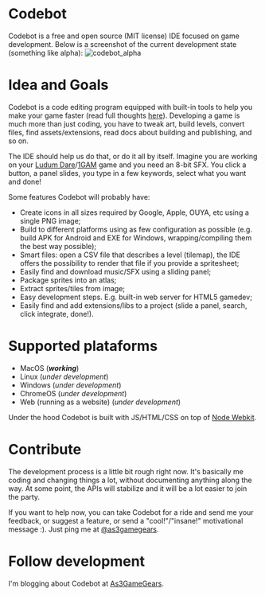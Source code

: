 Codebot
=======

Codebot is a free and open source (MIT license) IDE focused on game development. Below is a screenshot of the current development state (something like alpha):
![codebot_alpha](https://cloud.githubusercontent.com/assets/512405/6548137/e344ebea-c5cd-11e4-800e-adfe8472884c.png)

Idea and Goals
=======

Codebot is a code editing program equipped with built-in tools to help you make your game faster (read full thoughts [here](http://www.as3gamegears.com/blog/codebot-an-ide-focused-on-gamedev/)). Developing a game is much more than just coding, you have to tweak art, build levels, convert files, find assets/extensions, read docs about building and publishing, and so on.

The IDE should help us do that, or do it all by itself. Imagine you are working on your [Ludum Dare](http://www.ludumdare.com/)/[1GAM](http://onegameamonth.com) game and you need an 8-bit SFX. You click a button, a panel slides, you type in a few keywords, select what you want and done!

Some features Codebot will probably have:

* Create icons in all sizes required by Google, Apple, OUYA, etc using a single PNG image;
* Build to different platforms using as few configuration as possible (e.g. build APK for Android and EXE for Windows, wrapping/compiling them the best way possible);
* Smart files: open a CSV file that describes a level (tilemap), the IDE offers the possibility to render that file if you provide a spritesheet;
* Easily find and download music/SFX using a sliding panel;
* Package sprites into an atlas;
* Extract sprites/tiles from image;
* Easy development steps. E.g. built-in web server for HTML5 gamedev;
* Easily find and add extensions/libs to a project (slide a panel, search, click integrate, done!).


Supported plataforms
=======

* MacOS (***working***)
* Linux (*under development*)
* Windows (*under development*)
* ChromeOS (*under development*)
* Web (running as a website) (*under development*)

Under the hood Codebot is built with JS/HTML/CSS on top of [Node Webkit](https://github.com/rogerwang/node-webkit).

Contribute
=======

The development process is a little bit rough right now. It's basically me coding and changing things a lot, without documenting anything along the way. At some point, the APIs will stabilize and it will be a lot easier to join the party.

If you want to help now, you can take Codebot for a ride and send me your feedback, or suggest a feature, or send a "cool!"/"insane!" motivational message :). Just ping me at [@as3gamegears](http://twitter.com/as3gamegears).

Follow development
=======

I'm blogging about Codebot at [As3GameGears](http://www.as3gamegears.com/tag/codebot/).

